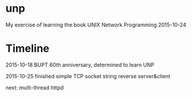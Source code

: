 # unp
My exercise of learning the book UNIX Network Programming
2015-10-24

Timeline
===
2015-10-18 BUPT 60th anniversary, determined to learn UNP

2015-10-25 finished simple TCP socket string reverse server&client

next: multi-thread httpd
